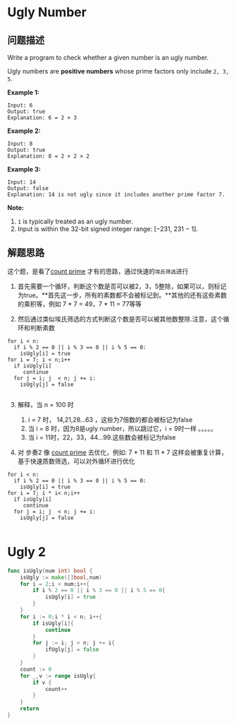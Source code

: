 # Ugly Number

## 问题描述

Write a program to check whether a given number is an ugly number.

Ugly numbers are **positive numbers** whose prime factors only include `2, 3, 5`.

**Example 1:**

```
Input: 6
Output: true
Explanation: 6 = 2 × 3
```

**Example 2:**

```
Input: 8
Output: true
Explanation: 8 = 2 × 2 × 2
```

**Example 3:**

```
Input: 14
Output: false 
Explanation: 14 is not ugly since it includes another prime factor 7.
```

**Note:**

1. `1` is typically treated as an ugly number.
2. Input is within the 32-bit signed integer range: [−231, 231 − 1].

## 解题思路

这个题，是看了[count prime]( https://leetcode.com/problems/count-primes/ ) 才有的思路，通过快速的`埃氏筛选`进行

1. 首先需要一个循环，判断这个数是否可以被2，3，5整除，如果可以，则标记为true。**首先这一步，所有的素数都不会被标记到。**其他的还有这些素数的乘积等，例如 7 * 7 = 49，7 * 11 = 77等等

2.  然后通过类似埃氏筛选的方式判断这个数是否可以被其他数整除.注意，这个循环和判断素数

   ```
   for i < n:
     if i % 2 == 0 || i % 3 == 0 || i % 5 == 0:
       isUgly[i] = true
   for i = 7; i < n;i++
     if isUgly[i]
        continue
     for j = i; j  < n; j += i:
       isUgly[j] = false
       
   ```

3. 解释，当 n = 100 时

   1. i = 7 时，   14,21,28...63 ，这些为7倍数的都会被标记为false
   2. 当 i = 8 时，因为8是ugly number，所以跳过它，i = 9时一样 。。。。。
   3. 当 i = 11时，22，33，44...99.这些数会被标记为false

4.  对 步奏2 像 [count prime]( https://leetcode.com/problems/count-primes/ ) 去优化，例如:  7 * 11 和 11 * 7 这样会被重复计算，基于快速质数筛选，可以对外循环进行优化

   ```
   for i < n:
     if i % 2 == 0 || i % 3 == 0 || i % 5 == 0:
       isUgly[i] = true
   for i = 7; i * i< n;i++
     if isUgly[i]
        continue
     for j = i; j  < n; j += i:
       isUgly[j] = false
       
   ```







# Ugly 2

```go
func isUgly(num int) bool {
    isUgly := make([]bool,num)
    for i = 2;i < num;i++{
        if i % 2 == 0 || i % 3 == 0 || i % 5 == 0{
            isUgly[i] = true
        } 
    }
    for i := 0;i * i < n; i++{
        if isUgly[i]{
            continue
        }
        for j := i; j < n; j += i{
            ifUgly[j] = false
        }
    }
    count := 0
    for _,v := range isUgly{
        if v {
            count++
        }
    }
	return 
}
```

